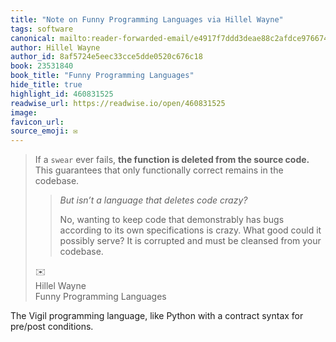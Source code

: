 ```yaml
---
title: "Note on Funny Programming Languages via Hillel Wayne"
tags: software
canonical: mailto:reader-forwarded-email/e4917f7ddd3deae88c2afdce976674d9
author: Hillel Wayne
author_id: 8af5724e5eec33cce5dde0520c676c18
book: 23531840
book_title: "Funny Programming Languages"
hide_title: true
highlight_id: 460831525
readwise_url: https://readwise.io/open/460831525
image: 
favicon_url: 
source_emoji: ✉️
---
```


> If a `swear` ever fails, **the function is deleted from the source code.** This guarantees that only functionally correct remains in the codebase.
> 
> > *But isn’t a language that deletes code crazy?*
> > 
> > No, wanting to keep code that demonstrably has bugs according to its own specifications is crazy. What good could it possibly serve? It is corrupted and must be cleansed from your codebase.
> <div class="quoteback-footer"><div class="quoteback-avatar"><span class="mini-emoji"> ✉️</span></div><div class="quoteback-metadata"><div class="metadata-inner"><span style="display:none">FROM:</span><div aria-label="Hillel Wayne" class="quoteback-author"> Hillel Wayne</div><div aria-label="Funny Programming Languages" class="quoteback-title"> Funny Programming Languages</div></div></div></div>

The Vigil programming language, like Python with a contract syntax for pre/post conditions.